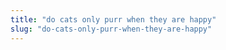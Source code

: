 ```yaml
---
title: "do cats only purr when they are happy"
slug: "do-cats-only-purr-when-they-are-happy"
---
```


